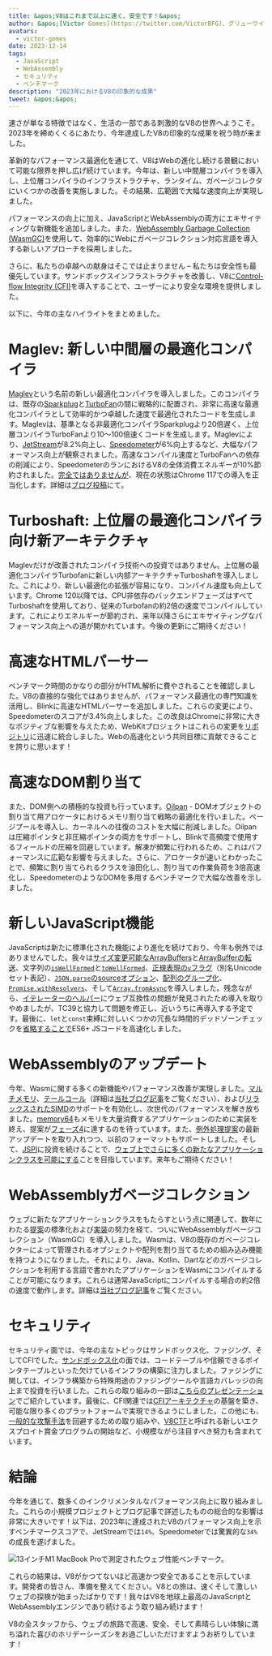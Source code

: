 ```yaml
---
title: &apos;V8はこれまで以上に速く、安全です！&apos;
author: &apos;[Victor Gomes](https://twitter.com/VictorBFG)、グリューワインの専門家&apos;
avatars:
  - victor-gomes
date: 2023-12-14
tags:
  - JavaScript
  - WebAssembly
  - セキュリティ
  - ベンチマーク
description: "2023年におけるV8の印象的な成果"
tweet: &apos;&apos;
---
```


速さが単なる特徴ではなく、生活の一部である刺激的なV8の世界へようこそ。2023年を締めくくるにあたり、今年達成したV8の印象的な成果を祝う時が来ました。

革新的なパフォーマンス最適化を通じて、V8はWebの進化し続ける景観において可能な限界を押し広げ続けています。今年は、新しい中間層コンパイラを導入し、上位層コンパイラのインフラストラクチャ、ランタイム、ガベージコレクタにいくつかの改善を実施しました。その結果、広範囲で大幅な速度向上が実現しました。

<!--truncate-->
パフォーマンスの向上に加え、JavaScriptとWebAssemblyの両方にエキサイティングな新機能を追加しました。また、[WebAssembly Garbage Collection (WasmGC)](https://v8.dev/blog/wasm-gc-porting)を使用して、効率的にWebにガベージコレクション対応言語を導入する新しいアプローチを採用しました。

さらに、私たちの卓越への献身はそこでは止まりません – 私たちは安全性も最優先しています。サンドボックスインフラストラクチャを改善し、V8に[Control-flow Integrity (CFI)](https://en.wikipedia.org/wiki/Control-flow_integrity)を導入することで、ユーザーにより安全な環境を提供しました。

以下に、今年の主なハイライトをまとめました。

# Maglev: 新しい中間層の最適化コンパイラ

[Maglev](https://v8.dev/blog/maglev)という名前の新しい最適化コンパイラを導入しました。このコンパイラは、既存の[Sparkplug](https://v8.dev/blog/sparkplug)と[TurboFan](https://v8.dev/docs/turbofan)の間に戦略的に配置され、非常に高速な最適化コンパイラとして効率的かつ卓越した速度で最適化されたコードを生成します。Maglevは、基準となる非最適化コンパイラSparkplugより20倍遅く、上位層コンパイラTurboFanより10～100倍速くコードを生成します。Maglevにより、[JetStream](https://browserbench.org/JetStream2.1/)が8.2%向上し、[Speedometer](https://browserbench.org/Speedometer2.1/)が6%向上するなど、大幅なパフォーマンス向上が観察されました。高速なコンパイル速度とTurboFanへの依存の削減により、SpeedometerのランにおけるV8の全体消費エネルギーが10%節約されました。[完全ではありませんが](https://en.m.wikipedia.org/wiki/Full-employment_theorem)、現在の状態はChrome 117での導入を正当化します。詳細は[ブログ投稿](https://v8.dev/blog/maglev)にて。

# Turboshaft: 上位層の最適化コンパイラ向け新アーキテクチャ

Maglevだけが改善されたコンパイラ技術への投資ではありません。上位層の最適化コンパイラTurbofanに新しい内部アーキテクチャTurboshaftを導入しました。これにより、新しい最適化の拡張が容易になり、コンパイル速度も向上しています。Chrome 120以降では、CPU非依存のバックエンドフェーズはすべてTurboshaftを使用しており、従来のTurbofanの約2倍の速度でコンパイルしています。これによりエネルギーが節約され、来年以降さらにエキサイティングなパフォーマンス向上への道が開かれています。今後の更新にご期待ください！

# 高速なHTMLパーサー

ベンチマーク時間のかなりの部分がHTML解析に費やされることを確認しました。V8の直接的な強化ではありませんが、パフォーマンス最適化の専門知識を活用し、Blinkに高速なHTMLパーサーを追加しました。これらの変更により、Speedometerのスコアが3.4%向上しました。この改良はChromeに非常に大きなポジティブな影響を与えたため、WebKitプロジェクトはこれらの変更を[リポジトリ](https://github.com/WebKit/WebKit/pull/9926)に迅速に統合しました。Webの高速化という共同目標に貢献できることを誇りに思います！

# 高速なDOM割り当て

また、DOM側への積極的な投資も行っています。[Oilpan](https://chromium.googlesource.com/v8/v8/+/main/include/cppgc/README.md) - DOMオブジェクトの割り当て用アロケータにおけるメモリ割り当て戦略の最適化を行いました。ページプールを導入し、カーネルへの往復のコストを大幅に削減しました。Oilpanは圧縮ポインタと非圧縮ポインタの両方をサポートし、Blinkで高頻度で使用するフィールドの圧縮を回避しています。解凍が頻繁に行われるため、これはパフォーマンスに広範な影響を与えました。さらに、アロケータが速いとわかったことで、頻繁に割り当てられるクラスを油田化し、割り当ての作業負荷を3倍高速化し、SpeedometerのようなDOMを多用するベンチマークで大幅な改善を示しました。

# 新しいJavaScript機能

JavaScriptは新たに標準化された機能により進化を続けており、今年も例外ではありませんでした。我々は[サイズ変更可能なArrayBuffers](https://developer.mozilla.org/en-US/docs/Web/JavaScript/Reference/Global_Objects/ArrayBuffer#resizing_arraybuffers)と[ArrayBufferの転送](https://developer.mozilla.org/en-US/docs/Web/JavaScript/Reference/Global_Objects/ArrayBuffer/transfer)、文字列の[`isWellFormed`](https://developer.mozilla.org/en-US/docs/Web/JavaScript/Reference/Global_Objects/String/isWellFormed)と[`toWellFormed`](https://developer.mozilla.org/en-US/docs/Web/JavaScript/Reference/Global_Objects/String/toWellFormed)、[正規表現の`v`フラグ](https://v8.dev/features/regexp-v-flag)（別名Unicodeセット表記）、[`JSON.parse`のsourceオプション](https://github.com/tc39/proposal-json-parse-with-source)、[配列のグループ化](https://developer.mozilla.org/en-US/docs/Web/JavaScript/Reference/Global_Objects/Object/groupBy)、[`Promise.withResolvers`](https://developer.mozilla.org/en-US/docs/Web/JavaScript/Reference/Global_Objects/Promise/withResolvers)、そして[`Array.fromAsync`](https://developer.mozilla.org/en-US/docs/Web/JavaScript/Reference/Global_Objects/Array/fromAsync)を導入しました。残念ながら、[イテレーターのヘルパー](https://github.com/tc39/proposal-iterator-helpers)にウェブ互換性の問題が発見されたため導入を取りやめましたが、TC39と協力して問題を修正し、近いうちに再導入する予定です。最後に、`let`と`const`束縛に対しいくつかの冗長な時間的デッドゾーンチェックを[省略することで](https://docs.google.com/document/d/1klT7-tQpxtYbwhssRDKfUMEgm-NS3iUeMuApuRgZnAw/edit?usp=sharing)ES6+ JSコードを高速化しました。

# WebAssemblyのアップデート

今年、Wasmに関する多くの新機能やパフォーマンス改善が実現しました。[マルチメモリ](https://github.com/WebAssembly/multi-memory)、[テールコール](https://github.com/WebAssembly/tail-call)（詳細は[当社ブログ記事](https://v8.dev/blog/wasm-tail-call)をご覧ください）、および[リラックスされたSIMD](https://github.com/WebAssembly/relaxed-simd)のサポートを有効化し、次世代のパフォーマンスを解き放ちました。[memory64](https://github.com/WebAssembly/memory64)もメモリを大量消費するアプリケーションのために実装を終え、提案が[フェーズ4](https://github.com/WebAssembly/memory64/issues/43)に達するのを待っています。また、[例外処理提案](https://github.com/WebAssembly/exception-handling)の最新アップデートを取り入れつつ、以前のフォーマットもサポートしました。そして、[JSPI](https://v8.dev/blog/jspi)に投資を続けることで、[ウェブ上でさらに多くの新たなアプリケーションクラスを可能にする](https://docs.google.com/document/d/16Us-pyte2-9DECJDfGm5tnUpfngJJOc8jbj54HMqE9Y/edit#bookmark=id.razn6wo5j2m)ことを目指しています。来年もご期待ください！

# WebAssemblyガベージコレクション

ウェブに新たなアプリケーションクラスをもたらすという点に関連して、数年にわたる[提案](https://github.com/WebAssembly/gc/blob/main/proposals/gc/MVP.md)の標準化および[実装](https://bugs.chromium.org/p/v8/issues/detail?id=7748)の努力を経て、ついにWebAssemblyガベージコレクション（WasmGC）を導入しました。Wasmは、V8の既存のガベージコレクターによって管理されるオブジェクトや配列を割り当てるための組み込み機能を持つようになりました。それにより、Java、Kotlin、Dartなどのガベージコレクションを利用する言語で書かれたアプリケーションをWasmにコンパイルすることが可能になります。これらは通常JavaScriptにコンパイルする場合の約2倍の速度で動作します。詳細は[当社ブログ記事](https://v8.dev/blog/wasm-gc-porting)をご覧ください。

# セキュリティ

セキュリティ面では、今年の主なトピックはサンドボックス化、ファジング、そしてCFIでした。[サンドボックス化](https://docs.google.com/document/d/1FM4fQmIhEqPG8uGp5o9A-mnPB5BOeScZYpkHjo0KKA8/edit?usp=sharing)の面では、コードテーブルや信頼できるポインタテーブルといった欠けているインフラの構築に注力しました。ファジングに関しては、インフラ構築から特殊用途のファジングツールや言語カバレッジの向上まで投資を行いました。これらの取り組みの一部は[こちらのプレゼンテーション](https://www.youtube.com/watch?v=Yd9m7e9-pG0)でご紹介しています。最後に、CFI関連では[CFIアーキテクチャ](https://v8.dev/blog/control-flow-integrity)の基盤を築き、可能な限り多くのプラットフォームで実現できるようにしました。この他にも、[一般的な攻撃手法](https://crbug.com/1445008)を回避するための取り組みや、[V8CTF](https://github.com/google/security-research/blob/master/v8ctf/rules.md)と呼ばれる新しいエクスプロイト賞金プログラムの開始など、小規模ながら注目すべき努力も含まれています。

# 結論

今年を通じて、数多くのインクリメンタルなパフォーマンス向上に取り組みました。これらの小規模プロジェクトとブログ記事で詳述したものの総合的な影響は非常に大きいです！以下は、2023年に達成されたV8のパフォーマンス向上を示すベンチマークスコアで、JetStreamでは`14%`、Speedometerでは驚異的な`34%`の成長を遂げました。

![13インチM1 MacBook Proで測定されたウェブ性能ベンチマーク。](/_img/holiday-season-2023/scores.svg)

これらの結果は、V8がかつてないほど高速かつ安全であることを示しています。開発者の皆さん、準備を整えてください。V8との旅は、速くそして激しいウェブの探検が始まったばかりです！我々はV8を地球上最高のJavaScriptとWebAssemblyエンジンであり続けるよう取り組み続けます！

V8の全スタッフから、ウェブの旅路で高速、安全、そして素晴らしい体験に満ち溢れた喜びのホリデーシーズンをお過ごしいただけますようお祈りしています！
